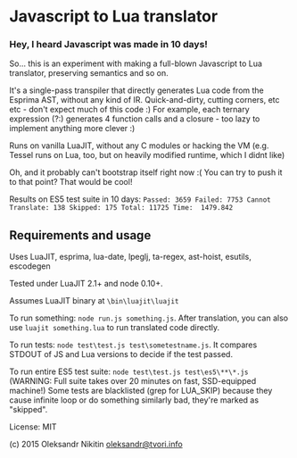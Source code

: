 ﻿# Javascript to Lua translator

### Hey, I heard Javascript was made in 10 days!

So... this is an experiment with making a full-blown Javascript to Lua translator, preserving semantics and so on.

It's a single-pass transpiler that directly generates Lua code from the Esprima AST, without any kind of IR.
Quick-and-dirty, cutting corners, etc etc - don't expect much of this code :)
For example, each ternary expression (?:) generates 4 function calls and a closure - too lazy to implement anything more clever :)

Runs on vanilla LuaJIT, without any C modules or hacking the VM (e.g. Tessel runs on Lua, too, but on heavily modified runtime, which I didnt like)

Oh, and it probably can't bootstrap itself right now :( You can try to push it to that point? That would be cool!

Results on ES5 test suite in 10 days:
`Passed: 3659 Failed: 7753 Cannot Translate: 138 Skipped: 175 Total: 11725 Time:  1479.842`

## Requirements and usage

Uses LuaJIT, esprima, lua-date, lpeglj, ta-regex, ast-hoist, esutils, escodegen

Tested under LuaJIT 2.1+ and node 0.10+.

Assumes LuaJIT binary at `\bin\luajit\luajit`

To run something: `node run.js something.js`. After translation, you can also use `luajit something.lua` to run translated code directly.

To run tests: `node test\test.js test\sometestname.js`. It compares STDOUT of JS and Lua versions to decide if the test passed.

To run entire ES5 test suite: `node test\test.js test\es5\**\*.js` (WARNING: Full suite takes over 20 minutes on fast, SSD-equipped machine!)
Some tests are blacklisted (grep for LUA_SKIP) because they cause infinite loop or do something similarly bad, they're marked as "skipped".


License: MIT

(c) 2015 Oleksandr Nikitin <oleksandr@tvori.info>
